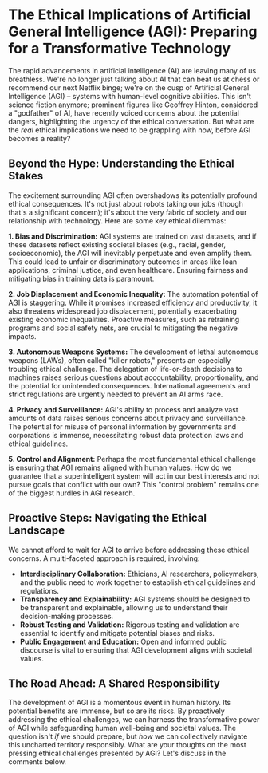 # The Ethical Implications of Artificial General Intelligence (AGI): Preparing for a Transformative Technology

The rapid advancements in artificial intelligence (AI) are leaving many of us breathless.  We're no longer just talking about AI that can beat us at chess or recommend our next Netflix binge; we're on the cusp of Artificial General Intelligence (AGI) – systems with human-level cognitive abilities.  This isn't science fiction anymore; prominent figures like Geoffrey Hinton, considered a "godfather" of AI, have recently voiced concerns about the potential dangers, highlighting the urgency of the ethical conversation.  But what are the *real* ethical implications we need to be grappling with now, before AGI becomes a reality?

## Beyond the Hype:  Understanding the Ethical Stakes

The excitement surrounding AGI often overshadows its potentially profound ethical consequences.  It's not just about robots taking our jobs (though that's a significant concern); it's about the very fabric of society and our relationship with technology.  Here are some key ethical dilemmas:

**1. Bias and Discrimination:**  AGI systems are trained on vast datasets, and if these datasets reflect existing societal biases (e.g., racial, gender, socioeconomic), the AGI will inevitably perpetuate and even amplify them.  This could lead to unfair or discriminatory outcomes in areas like loan applications, criminal justice, and even healthcare.  Ensuring fairness and mitigating bias in training data is paramount.

**2. Job Displacement and Economic Inequality:** The automation potential of AGI is staggering. While it promises increased efficiency and productivity, it also threatens widespread job displacement, potentially exacerbating existing economic inequalities.  Proactive measures, such as retraining programs and social safety nets, are crucial to mitigating the negative impacts.

**3. Autonomous Weapons Systems:** The development of lethal autonomous weapons (LAWs), often called "killer robots," presents an especially troubling ethical challenge.  The delegation of life-or-death decisions to machines raises serious questions about accountability, proportionality, and the potential for unintended consequences.  International agreements and strict regulations are urgently needed to prevent an AI arms race.

**4. Privacy and Surveillance:** AGI's ability to process and analyze vast amounts of data raises serious concerns about privacy and surveillance.  The potential for misuse of personal information by governments and corporations is immense, necessitating robust data protection laws and ethical guidelines.

**5. Control and Alignment:**  Perhaps the most fundamental ethical challenge is ensuring that AGI remains aligned with human values.  How do we guarantee that a superintelligent system will act in our best interests and not pursue goals that conflict with our own?  This "control problem" remains one of the biggest hurdles in AGI research.


##  Proactive Steps:  Navigating the Ethical Landscape

We cannot afford to wait for AGI to arrive before addressing these ethical concerns.  A multi-faceted approach is required, involving:

* **Interdisciplinary Collaboration:**  Ethicians, AI researchers, policymakers, and the public need to work together to establish ethical guidelines and regulations.
* **Transparency and Explainability:**  AGI systems should be designed to be transparent and explainable, allowing us to understand their decision-making processes.
* **Robust Testing and Validation:**  Rigorous testing and validation are essential to identify and mitigate potential biases and risks.
* **Public Engagement and Education:**  Open and informed public discourse is vital to ensuring that AGI development aligns with societal values.


##  The Road Ahead:  A Shared Responsibility

The development of AGI is a momentous event in human history.  Its potential benefits are immense, but so are its risks. By proactively addressing the ethical challenges, we can harness the transformative power of AGI while safeguarding human well-being and societal values. The question isn't *if* we should prepare, but *how* we can collectively navigate this uncharted territory responsibly. What are your thoughts on the most pressing ethical challenges presented by AGI?  Let's discuss in the comments below.

